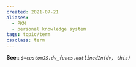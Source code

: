 ```yaml
---
created: 2021-07-21
aliases:
  - PKM
  - personal knowledge system
tags: topic/term
cssclass: term
---
```



**See**::
*`$=customJS.dv_funcs.outlinedIn(dv, this)`*
